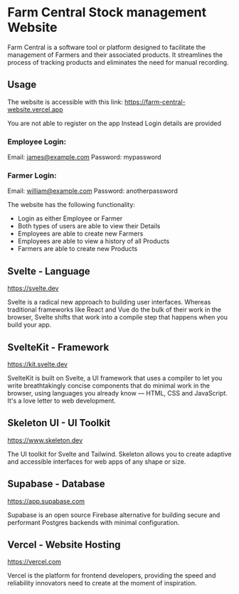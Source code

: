 # Farm Central Stock management Website

Farm Central is a software tool or platform designed to facilitate
the management of Farmers and their associated products. It streamlines
the process of tracking products and eliminates the need for manual recording.

## Usage
The website is accessible with this link:
https://farm-central-website.vercel.app

You are not able to register on the app
Instead Login details are provided

### Employee Login: 
Email: james@example.com
Password: mypassword

### Farmer Login:
Email: william@example.com
Password: anotherpassword

The website has the following functionality:
- Login as either Employee or Farmer
- Both types of users are able to view their Details
- Employees are able to create new Farmers
- Employees are able to view a history of all Products
- Farmers are able to create new Products

## Svelte - Language
https://svelte.dev

Svelte is a radical new approach to building user interfaces. Whereas traditional frameworks like React and Vue do the bulk of their work in the browser, Svelte shifts that work into a compile step that happens when you build your app.

## SvelteKit - Framework
https://kit.svelte.dev

SvelteKit is built on Svelte, a UI framework that uses a compiler to let you write breathtakingly concise components that do minimal work in the browser, using languages you already know — HTML, CSS and JavaScript. It's a love letter to web development.

## Skeleton UI - UI Toolkit
https://www.skeleton.dev

The UI toolkit for Svelte and Tailwind.
Skeleton allows you to create adaptive and accessible interfaces for web apps of any shape or size.

## Supabase - Database
https://app.supabase.com

Supabase is an open source Firebase alternative for building secure and performant Postgres backends with minimal configuration.

## Vercel - Website Hosting
https://vercel.com

Vercel is the platform for frontend developers, providing the speed and reliability innovators need to create at the moment of inspiration.
